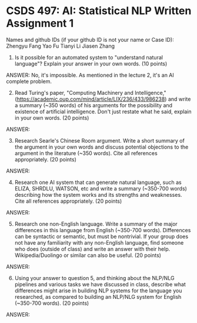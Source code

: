 # CSDS 497: AI: Statistical NLP  Written Assignment 1

Names and github IDs (if your github ID is not your name or Case ID): 
Zhengyu Fang
Yao Fu
Tianyi Li
Jiasen Zhang


1. Is it possible for an automated system to "understand natural language"? Explain your answer in your own words. (10 points)

ANSWER: No, it's impossible. As mentioned in the lecture 2, it's an AI complete problem. 

2. Read Turing's paper, "Computing Machinery and Intelligence," (https://academic.oup.com/mind/article/LIX/236/433/986238) and write a summary (~350 words) of his arguments for the possibility and existence of artificial intelligence. Don't just restate what he said, explain in your own words. (20 points)

ANSWER: 

3. Research Searle's Chinese Room argument. Write a short summary of the argument in your own words and discuss potential objections to the argument in the literature (~350 words). Cite all references appropriately. (20 points)

ANSWER:

4. Research one AI system that can generate natural language, such as ELIZA, SHRDLU, WATSON, etc and write a summary (~350-700 words) describing how the system works and its strengths and weaknesses. Cite all references appropriately. (20 points)

ANSWER:

5. Research one non-English language. Write a summary of the major differences in this language from English (~350-700 words). Differences can be syntactic or semantic, but must be nontrivial. If your group does not have any familiarity with any non-English language, find someone who does (outside of class) and write an answer with their help. Wikipedia/Duolingo or similar can also be useful. (20 points)

ANSWER:

6. Using your answer to question 5, and thinking about the NLP/NLG pipelines and various tasks we have discussed in class, describe what differences might arise in building NLP systems for the language you researched, as compared to building an NLP/NLG system for English (~350-700 words). (20 points)

ANSWER:



